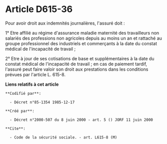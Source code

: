 # Article D615-36

Pour avoir droit aux indemnités journalières, l'assuré doit :

1° Etre affilié au régime d'assurance maladie maternité des travailleurs non salariés des professions non agricoles depuis au
moins un an et rattaché au groupe professionnel des industriels et commerçants à la date du constat médical de l'incapacité
de travail ;

2° Etre à jour de ses cotisations de base et supplémentaires à la date du constat médical de l'incapacité de travail ; en cas
de paiement tardif, l'assuré peut faire valoir son droit aux prestations dans les conditions prévues par l'article L. 615-8.

**Liens relatifs à cet article**

	**Codifié par**:

	  - Décret n°85-1354 1985-12-17

	**Créé par**:

	  - Décret n°2000-507 du 8 juin 2000 - art. 5 () JORF 11 juin 2000

	**Cite**:

	  - Code de la sécurité sociale. - art. L615-8 (M)
